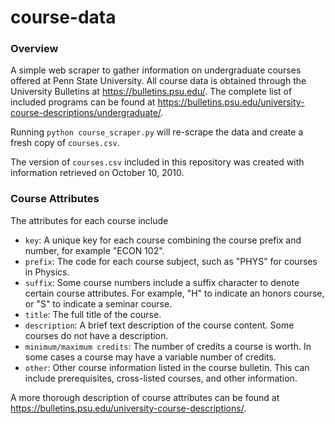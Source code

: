 # course-data

### Overview

A simple web scraper to gather information on undergraduate courses offered at Penn State University. All course data is obtained through the University Bulletins at https://bulletins.psu.edu/. The complete list of included programs can be found at https://bulletins.psu.edu/university-course-descriptions/undergraduate/.

Running `python course_scraper.py` will re-scrape the data and create a fresh copy of `courses.csv`.

The version of `courses.csv` included in this repository was created with information retrieved on October 10, 2010.

### Course Attributes

The attributes for each course include

- `key`: A unique key for each course combining the course prefix and number, for example "ECON 102".
- `prefix`: The code for each course subject, such as "PHYS" for courses in Physics.
- `suffix`: Some course numbers include a suffix character to denote certain course attributes. For example, "H" to indicate an honors course, or "S" to indicate a seminar course. 
- `title`: The full title of the course. 
- `description`: A brief text description of the course content. Some courses do not have a description.
- `minimum/maximum credits`: The number of credits a course is worth. In some cases a course may have a variable number of credits. 
- `other`: Other course information listed in the course bulletin. This can include prerequisites, cross-listed courses, and other information. 

A more thorough description of course attributes can be found at https://bulletins.psu.edu/university-course-descriptions/. 